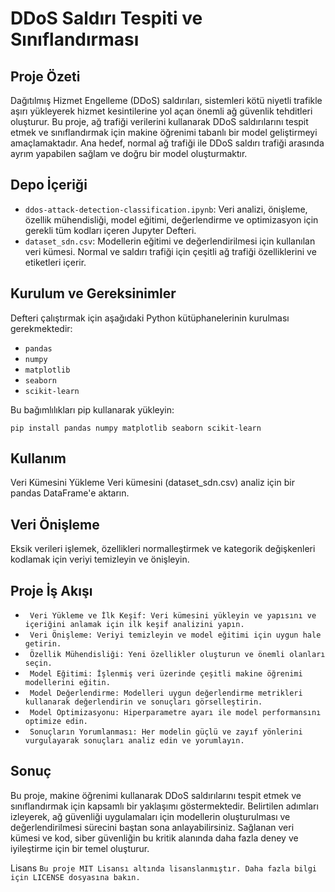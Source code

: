 # DDoS Saldırı Tespiti ve Sınıflandırması

## Proje Özeti

Dağıtılmış Hizmet Engelleme (DDoS) saldırıları, sistemleri kötü niyetli trafikle aşırı yükleyerek hizmet kesintilerine yol açan önemli ağ güvenlik tehditleri oluşturur. Bu proje, ağ trafiği verilerini kullanarak DDoS saldırılarını tespit etmek ve sınıflandırmak için makine öğrenimi tabanlı bir model geliştirmeyi amaçlamaktadır. Ana hedef, normal ağ trafiği ile DDoS saldırı trafiği arasında ayrım yapabilen sağlam ve doğru bir model oluşturmaktır.

## Depo İçeriği

- `ddos-attack-detection-classification.ipynb`: Veri analizi, önişleme, özellik mühendisliği, model eğitimi, değerlendirme ve optimizasyon için gerekli tüm kodları içeren Jupyter Defteri.
- `dataset_sdn.csv`: Modellerin eğitimi ve değerlendirilmesi için kullanılan veri kümesi. Normal ve saldırı trafiği için çeşitli ağ trafiği özelliklerini ve etiketleri içerir.

## Kurulum ve Gereksinimler

Defteri çalıştırmak için aşağıdaki Python kütüphanelerinin kurulması gerekmektedir:
- `pandas`
- `numpy`
- `matplotlib`
- `seaborn`
- `scikit-learn`

Bu bağımlılıkları pip kullanarak yükleyin:
```
pip install pandas numpy matplotlib seaborn scikit-learn
 ```


## Kullanım
Veri Kümesini Yükleme
Veri kümesini (dataset_sdn.csv) analiz için bir pandas DataFrame'e aktarın.

 ## Veri Önişleme
Eksik verileri işlemek, özellikleri normalleştirmek ve kategorik değişkenleri kodlamak için veriyi temizleyin ve önişleyin.

## Proje İş Akışı
- ` Veri Yükleme ve İlk Keşif: Veri kümesini yükleyin ve yapısını ve içeriğini anlamak için ilk keşif analizini yapın.`
- ` Veri Önişleme: Veriyi temizleyin ve model eğitimi için uygun hale getirin.`
- ` Özellik Mühendisliği: Yeni özellikler oluşturun ve önemli olanları seçin.`
- ` Model Eğitimi: İşlenmiş veri üzerinde çeşitli makine öğrenimi modellerini eğitin.`
- ` Model Değerlendirme: Modelleri uygun değerlendirme metrikleri kullanarak değerlendirin ve sonuçları görselleştirin.`
- ` Model Optimizasyonu: Hiperparametre ayarı ile model performansını optimize edin.`
- ` Sonuçların Yorumlanması: Her modelin güçlü ve zayıf yönlerini vurgulayarak sonuçları analiz edin ve yorumlayın.`

## Sonuç
Bu proje, makine öğrenimi kullanarak DDoS saldırılarını tespit etmek ve sınıflandırmak için kapsamlı bir yaklaşımı göstermektedir. Belirtilen adımları izleyerek, ağ güvenliği uygulamaları için modellerin oluşturulması ve değerlendirilmesi sürecini baştan sona anlayabilirsiniz. Sağlanan veri kümesi ve kod, siber güvenliğin bu kritik alanında daha fazla deney ve iyileştirme için bir temel oluşturur.

Lisans
 `Bu proje MIT Lisansı altında lisanslanmıştır. Daha fazla bilgi için LICENSE dosyasına bakın. `
